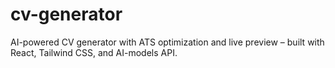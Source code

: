 # cv-generator
AI-powered CV generator with ATS optimization and live preview – built with React, Tailwind CSS, and AI-models API.
